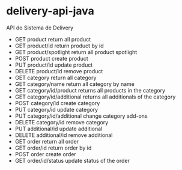 # delivery-api-java
API do Sistema de Delivery 
<ul>
<li>GET product             return all product</li>
<li>GET product/id          return product by id</li>
<li>GET product/spotlight   return all product spotlight</li>
<li>POST product            create product</li>
<li>PUT product/id          update product</li>
<li>DELETE product/id       remove product</li>          


<li>GET category                return all category</li>
<li>GET category/name           return all category by name</li>
<li>GET category/id/product     returns all products in the category </li>
<li>GET category/id/additional  returns all additionals of the category</li>
<li>POST category/id            create category</li>
<li>PUT category/id             update category</li>
<li>PUT category/id/additional  change category add-ons</li>
<li>DELETE category/id          remove category</li>     

<li>PUT additional/id           update additional</li>
<li>DELETE additional/id        remove additional</li>    

<li>GET order             return all order</li>
<li>GET order/id          return order by id</li>
<li>POST order            create order</li>
<li>GET order/id/status   update status  of the  order</li>
</ul>

